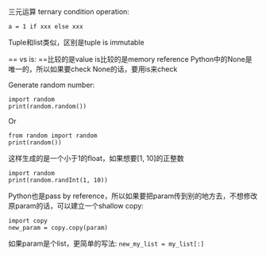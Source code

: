 三元运算 ternary condition operation:

`
a = 1 if xxx else xxx
`

Tuple和list类似，区别是tuple is immutable

== vs is:
==比较的是value
is比较的是memory reference
Python中的None是唯一的，所以如果要check None的话，要用is来check

Generate random number:
```
import random
print(random.random())
```
Or 
```
from random import random
print(random())
```
这样生成的是一个小于1的float，如果想要[1, 10]的正整数
```
import random
print(random.randInt(1, 10))
```

Python也是pass by reference，所以如果要把param传到别的地方去，不想修改原param的话，可以建立一个shallow copy: 
```
import copy
new_param = copy.copy(param)
```
如果param是个list，更简单的写法: `new_my_list = my_list[:]`